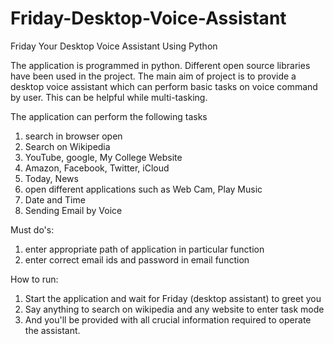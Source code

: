 # Friday-Desktop-Voice-Assistant
Friday Your Desktop Voice Assistant Using Python

The application is programmed in python. Different open source libraries have been used in the project. The main aim of project is to provide a desktop voice assistant which can perform basic tasks on voice command by user. This can be helpful while multi-tasking.

The application can perform the following tasks

1.	search in browser open 
2.	Search on Wikipedia
3.	YouTube, google, My College Website
4.	Amazon, Facebook, Twitter, iCloud
5.	Today, News
6.	open different applications such as Web Cam, Play Music
7.	Date and Time
8.	Sending Email by Voice

Must do's:

1.	enter appropriate path of application in particular function
2.	enter correct email ids and password in email function

How to run:

1.	Start the application and wait for Friday (desktop assistant) to greet you
2.	Say anything to search on wikipedia and any website to enter task mode
3.	And you'll be provided with all crucial information required to operate the assistant.
